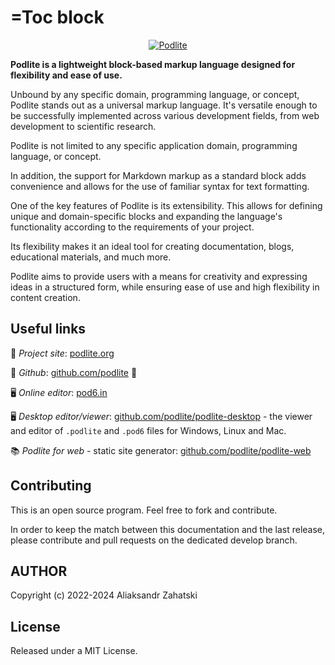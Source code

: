 # =Toc block



<div align="center">

[![Podlite](https://github.com/zag/specs/raw/podlite-specification/assets/podlite_logo_256x256.png)](https://podlite.org)

</div>


**Podlite is a lightweight block-based markup language designed for flexibility and ease of use.**

Unbound by any specific domain, programming language, or concept, Podlite stands out as a universal markup language. It's versatile enough to be successfully implemented across various development fields, from web development to scientific research.

Podlite is not limited to any specific application domain, programming language, or concept.

In addition, the support for Markdown markup as a standard block adds convenience and allows for the use of familiar syntax for text formatting.

One of the key features of Podlite is its extensibility. This allows for defining unique and domain-specific blocks and expanding the language's functionality according to the requirements of your project.

Its flexibility makes it an ideal tool for creating documentation, blogs, educational materials, and much more.

Podlite aims to provide users with a means for creativity and expressing ideas in a structured form, while ensuring ease of use and high flexibility in content creation.
## Useful links

📖 *Project site*: [podlite.org](https://podlite.org)

📌 *Github*: [github.com/podlite](https://github.com/podlite/)  🤩

🖥️ *Online editor*: [pod6.in](https://pod6.in/)

🖥️ *Desktop editor/viewer*: [github.com/podlite/podlite-desktop](https://github.com/podlite/podlite-desktop) - the viewer and editor of `.podlite` and `.pod6` files for Windows, Linux and Mac.

📚 *Podlite for web* - static site generator: [github.com/podlite/podlite-web](https://github.com/podlite/podlite-web)

## Contributing

This is an open source program. Feel free to fork and contribute.

In order to keep the match between this documentation and the last release, please contribute and pull requests on the dedicated develop branch.

## AUTHOR

Copyright (c) 2022-2024 Aliaksandr Zahatski

## License

Released under a MIT License.